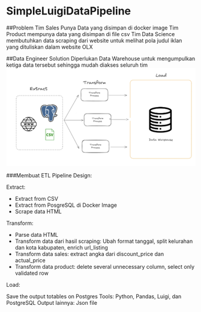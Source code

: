 # SimpleLuigiDataPipeline

##Problem
Tim Sales  Punya Data yang disimpan di docker image
Tim Product mempunya data yang disimpan di file csv
Tim Data Science membutuhkan data scraping dari website untuk melihat pola judul iklan yang dituliskan dalam website OLX

##Data Engineer Solution
Diperlukan Data Warehouse untuk mengumpulkan ketiga data tersebut sehingga mudah diakses seluruh tim
![](pic/untitled.png)


###Membuat ETL Pipeline Design:

Extract:
- Extract from CSV
- Extract from PosgreSQL di Docker Image
- Scrape data HTML

Transform:
- Parse data HTML
- Transform data dari hasil scraping: Ubah format tanggal, split kelurahan dan kota kabupaten, enrich url_listing
- Transform data sales: extract angka dari discount_price dan actual_price
- Transform data product: delete several unnecessary column, select only validated row


Load:

Save the output totables on Postgres
Tools: Python, Pandas, Luigi, dan PostgreSQL
Output lainnya: Json file

